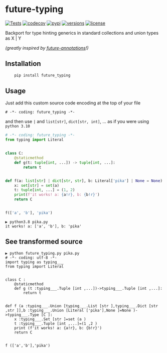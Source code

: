 # future-typing
[![Tests](https://github.com/PrettyWood/future-typing/workflows/Tests/badge.svg)](https://github.com/PrettyWood/future-typing/actions)
[![codecov](https://codecov.io/gh/PrettyWood/future-typing/branch/main/graph/badge.svg)](https://codecov.io/gh/PrettyWood/future-typing)
[![pypi](https://img.shields.io/pypi/v/future-typing.svg)](https://pypi.python.org/pypi/future-typing)
[![versions](https://img.shields.io/pypi/pyversions/future-typing.svg)](https://github.com/PrettyWood/future-typing)
[![license](https://img.shields.io/github/license/PrettyWood/future-typing.svg)](https://github.com/PrettyWood/future-typing/blob/master/LICENSE)

Backport for type hinting generics in standard collections and union types as X | Y

_(greatly inspired by [future-annotations](https://github.com/asottile/future-annotations)!)_

## Installation

``` bash
    pip install future_typing
```

## Usage
Just add this custom source code encoding at the top of your file
```
# -*- coding: future_typing -*-
```

and then use `|` and `list[str]`, `dict[str, int]`, ... as if you were using `python 3.10`

```python
# -*- coding: future_typing -*-
from typing import Literal


class C:
    @staticmethod
    def g(t: tuple[int, ...]) -> tuple[int, ...]:
        return t


def f(a: list[str] | dict[str, str], b: Literal['pika'] | None = None) -> type[C]:
    x: set[str] = set(a)
    t: tuple[int, ...] = (1, 2)
    print(f'it works! a: {a!r}, b: {b!r}')
    return C


f(['a', 'b'], 'pika')
```

```
▶ python3.8 pika.py
it works! a: ['a', 'b'], b: 'pika'
```

## See transformed source
```
▶ python future_typing.py pika.py
# -*- coding: utf-8 -*-
import typing as typing___
from typing import Literal


class C :
    @staticmethod
    def g (t :typing___.Tuple [int ,...])->typing___.Tuple [int ,...]:
        return t


def f (a :typing___.Union [typing___.List [str ],typing___.Dict [str ,str ]],b :typing___.Union [Literal ['pika'],None ]=None )->typing___.Type [C ]:
    x :typing___.Set [str ]=set (a )
    t :typing___.Tuple [int ,...]=(1 ,2 )
    print (f'it works! a: {a!r}, b: {b!r}')
    return C


f (['a','b'],'pika')
```
